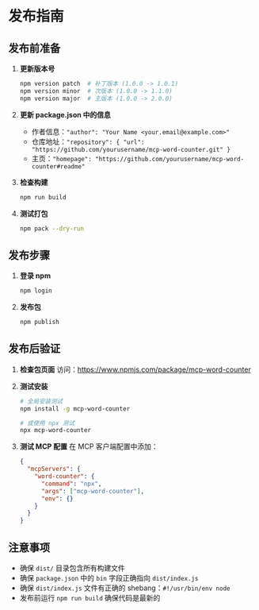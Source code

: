 # 发布指南

## 发布前准备

1. **更新版本号**
   ```bash
   npm version patch  # 补丁版本 (1.0.0 -> 1.0.1)
   npm version minor  # 次版本 (1.0.0 -> 1.1.0)
   npm version major  # 主版本 (1.0.0 -> 2.0.0)
   ```

2. **更新 package.json 中的信息**
   - 作者信息：`"author": "Your Name <your.email@example.com>"`
   - 仓库地址：`"repository": { "url": "https://github.com/yourusername/mcp-word-counter.git" }`
   - 主页：`"homepage": "https://github.com/yourusername/mcp-word-counter#readme"`

3. **检查构建**
   ```bash
   npm run build
   ```

4. **测试打包**
   ```bash
   npm pack --dry-run
   ```

## 发布步骤

1. **登录 npm**
   ```bash
   npm login
   ```

2. **发布包**
   ```bash
   npm publish
   ```

## 发布后验证

1. **检查包页面**
   访问：https://www.npmjs.com/package/mcp-word-counter

2. **测试安装**
   ```bash
   # 全局安装测试
   npm install -g mcp-word-counter
   
   # 或使用 npx 测试
   npx mcp-word-counter
   ```

3. **测试 MCP 配置**
   在 MCP 客户端配置中添加：
   ```json
   {
     "mcpServers": {
       "word-counter": {
         "command": "npx",
         "args": ["mcp-word-counter"],
         "env": {}
       }
     }
   }
   ```

## 注意事项

- 确保 `dist/` 目录包含所有构建文件
- 确保 `package.json` 中的 `bin` 字段正确指向 `dist/index.js`
- 确保 `dist/index.js` 文件有正确的 shebang：`#!/usr/bin/env node`
- 发布前运行 `npm run build` 确保代码是最新的 